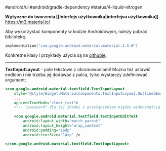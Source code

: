 #android/ui 
#android/gradle-dependency
#status/4-liquid-nitrogen 

**Wytyczne do tworzenia [[Interfejs użytkownika|interfejsu użytkownika]].**
https://m3.material.io/

Aby wykorzystać komponenty w kodzie Androidowym, należy pobrać bibliotekę.

```kotlin
implementation("com.google.android.material:material:1.5.0")
```

Konkretne klasy i przykłady użycia są na [githubie](https://github.com/material-components/material-components-android/tree/master/docs/components).

---

**TextInputLayout** - pole tekstowe z obramowaniami! Można też ustawić endIcon i nie trzeba jej dodawać z palca, tylko wystarczy zdefiniować argument:

```xml
<com.google.android.material.textfield.TextInputLayout  
    style="@style/Widget.MaterialComponents.TextInputLayout.OutlinedBox"  
    ...
    app:endIconMode="clear_text">  
    <!-- "password" dla tej ikonki z przełączeniam między widocznością hasła; etc. -->
  
	<com.google.android.material.textfield.TextInputEditText        
		android:layout_width="match_parent"  
	    android:layout_height="wrap_content"  
        android:padding="16dp"  
        android:textSize="14sp" />  
  
</com.google.android.material.textfield.TextInputLayout>
```